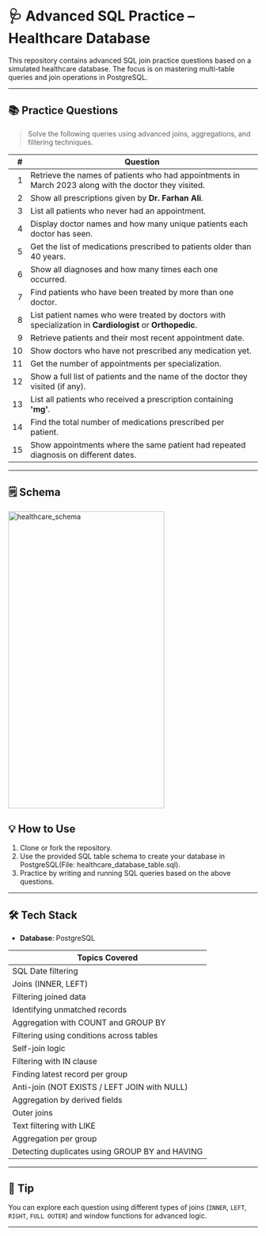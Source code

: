 # 🩺 Advanced SQL Practice – Healthcare Database

This repository contains advanced SQL join practice questions based on a simulated healthcare database. The focus is on mastering multi-table queries and join operations in PostgreSQL.

---

## 📚 Practice Questions

> Solve the following queries using advanced joins, aggregations, and filtering techniques.

| # | Question |
|--:|----------|
| 1 | Retrieve the names of patients who had appointments in March 2023 along with the doctor they visited. |
| 2 | Show all prescriptions given by **Dr. Farhan Ali**. |
| 3 | List all patients who never had an appointment. |
| 4 | Display doctor names and how many unique patients each doctor has seen. |
| 5 | Get the list of medications prescribed to patients older than 40 years. |
| 6 | Show all diagnoses and how many times each one occurred. |
| 7 | Find patients who have been treated by more than one doctor. |
| 8 | List patient names who were treated by doctors with specialization in **Cardiologist** or **Orthopedic**. |
| 9 | Retrieve patients and their most recent appointment date. |
| 10 | Show doctors who have not prescribed any medication yet. |
| 11 | Get the number of appointments per specialization. |
| 12 | Show a full list of patients and the name of the doctor they visited (if any). |
| 13 | List all patients who received a prescription containing **'mg'**. |
| 14 | Find the total number of medications prescribed per patient. |
| 15 | Show appointments where the same patient had repeated diagnosis on different dates. |

---
## 🗒️ Schema 
<img width="315" height="599" alt="healthcare_schema" src="https://github.com/user-attachments/assets/eeb1ccb5-3d1a-4b25-af9e-c687f18c3717" />

## 💡 How to Use

1. Clone or fork the repository.
2. Use the provided SQL table schema to create your database in PostgreSQL(File: healthcare_database_table.sql).
3. Practice by writing and running SQL queries based on the above questions.

---

## 🛠️ Tech Stack

- **Database**: PostgreSQL

| Topics Covered |
|----------------|
| SQL Date filtering |
| Joins (INNER, LEFT) |
| Filtering joined data |
| Identifying unmatched records |
| Aggregation with COUNT and GROUP BY |
| Filtering using conditions across tables |
| Self-join logic |
| Filtering with IN clause |
| Finding latest record per group |
| Anti-join (NOT EXISTS / LEFT JOIN with NULL) |
| Aggregation by derived fields |
| Outer joins |
| Text filtering with LIKE |
| Aggregation per group |
| Detecting duplicates using GROUP BY and HAVING |

---

## 📌 Tip

You can explore each question using different types of joins (`INNER`, `LEFT`, `RIGHT`, `FULL OUTER`) and window functions for advanced logic.

---

